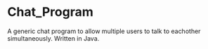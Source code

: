 # Chat_Program
A generic chat program to allow multiple users to talk to eachother simultaneously. Written in Java.
